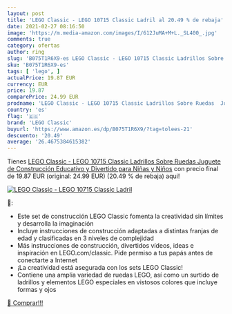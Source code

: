 ```yaml
---
layout: post
title: 'LEGO Classic - LEGO 10715 Classic Ladril al 20.49 % de rebaja'
date: 2021-02-27 08:16:50
image: 'https://m.media-amazon.com/images/I/612JuMA+M+L._SL400_.jpg'
comments: true
category: ofertas
author: ring
slug: 'B075T1R6X9-es LEGO Classic - LEGO 10715 Classic Ladrillos Sobre Ruedas...'
sku: 'B075T1R6X9-es'
tags: [ 'lego', ]
actualPrice: 19.87 EUR
currency: EUR
price: 19.87
comparePrice: 24.99 EUR
prodname: 'LEGO Classic - LEGO 10715 Classic Ladrillos Sobre Ruedas  Juguete de Construcción Educativo y Divertido para Niñas y Niños'
country: 'es'
flag: '🇪🇸'
brand: 'LEGO Classic'
buyurl: 'https://www.amazon.es/dp/B075T1R6X9/?tag=tolees-21'
descuento: '20.49'
average: '26.4675384615382'
---
```


Tienes [LEGO Classic - LEGO 10715 Classic Ladrillos Sobre Ruedas  Juguete de Construcción Educativo y Divertido para Niñas y Niños](https://www.amazon.es/dp/B075T1R6X9/?tag=tolees-21) con precio final de  19.87 EUR (original: 24.99 EUR) (20.49 %  de rebaja) aqui!

[![LEGO Classic - LEGO 10715 Classic Ladril](https://m.media-amazon.com/images/I/612JuMA+M+L._SL400_.jpg)](https://www.amazon.es/dp/B075T1R6X9/?tag=tolees-21)

🔎:

- Este set de construcción LEGO Classic fomenta la creatividad sin límites y desarrolla la imaginación
- Incluye instrucciones de construcción adaptadas a distintas franjas de edad y clasificadas en 3 niveles de complejidad
- Más instrucciones de construcción, divertidos vídeos, ideas e inspiración en LEGO.com/classic. Pide permiso a tus papás antes de conectarte a Internet
- ¡La creatividad está asegurada con los sets LEGO Classic!
- Contiene una amplia variedad de ruedas LEGO, así como un surtido de ladrillos y elementos LEGO especiales en vistosos colores que incluye formas y ojos

[🛒 Comprar!!!](https://www.amazon.es/dp/B075T1R6X9/?tag=tolees-21)
